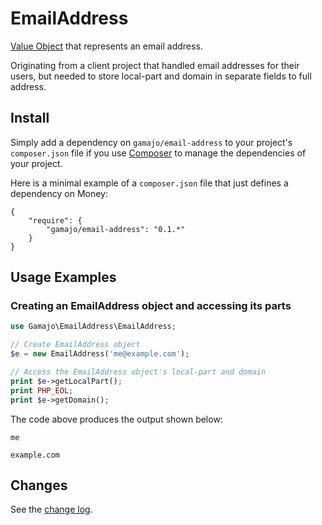 # EmailAddress

[Value Object](http://martinfowler.com/bliki/ValueObject.html) that represents an email address.

Originating from a client project that handled email addresses for their users, but needed to store local-part and domain in separate fields to full address.

## Install

Simply add a dependency on `gamajo/email-address` to your project's `composer.json` file if you use [Composer](http://getcomposer.org/) to manage the dependencies of your project.

Here is a minimal example of a `composer.json` file that just defines a dependency on Money:

    {
        "require": {
            "gamajo/email-address": "0.1.*"
        }
    }

## Usage Examples

### Creating an EmailAddress object and accessing its parts

```php
use Gamajo\EmailAddress\EmailAddress;

// Create EmailAddress object
$e = new EmailAddress('me@example.com');

// Access the EmailAddress object's local-part and domain
print $e->getLocalPart();
print PHP_EOL;
print $e->getDomain();
```

The code above produces the output shown below:

    me
    
    example.com

## Changes

See the [change log](CHANGELOG.md).
